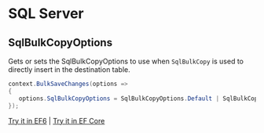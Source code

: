 # SQL Server

## SqlBulkCopyOptions
Gets or sets the SqlBulkCopyOptions to use when `SqlBulkCopy` is used to directly insert in the destination table.


```csharp
context.BulkSaveChanges(options =>
{
   options.SqlBulkCopyOptions = SqlBulkCopyOptions.Default | SqlBulkCopyOptions.TableLock;
});
```
[Try it in EF6](https://dotnetfiddle.net/j4jhLe) | [Try it in EF Core](https://dotnetfiddle.net/ktEGo8)
